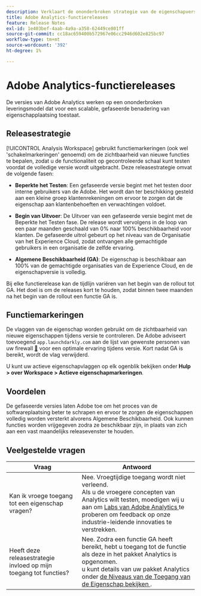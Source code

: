 ```yaml
---
description: Verklaart de ononderbroken strategie van de eigenschapversie voor Adobe Analytics
title: Adobe Analytics-functiereleases
feature: Release Notes
exl-id: 1e403bef-4aab-4a9a-a358-62449ce801ff
source-git-commit: cc18ac659400b572967e06cc2946d602e825bc97
workflow-type: tm+mt
source-wordcount: '392'
ht-degree: 1%

---
```


# Adobe Analytics-functiereleases

De versies van Adobe Analytics werken op een ononderbroken leveringsmodel dat voor een scalable, gefaseerde benadering van eigenschapplaatsing toestaat.

## Releasestrategie

[!UICONTROL Analysis Workspace] gebruikt functiemarkeringen (ook wel &#39;schakelmarkeringen&#39; genoemd) om de zichtbaarheid van nieuwe functies te bepalen, zodat u de functionaliteit op gecontroleerde schaal kunt testen voordat de volledige versie wordt uitgebracht. Deze releasestrategie omvat de volgende fasen:

* **Beperkte het Testen**: Een gefaseerde versie begint met het testen door interne gebruikers van de Adobe. Het wordt dan ter beschikking gesteld aan een kleine groep klantenrekeningen om ervoor te zorgen dat de eigenschap aan klantenbehoeften en verwachtingen voldoet.

* **Begin van Uitvoer**: De Uitvoer van een gefaseerde versie begint met de Beperkte het Testen fase. De release wordt vervolgens in de loop van een paar maanden geschaald van 0% naar 100% beschikbaarheid voor klanten. De gefaseerde uitrol gebeurt op het niveau van de Organisatie van het Experience Cloud, zodat ontvangen alle gemachtigde gebruikers in een organisatie de zelfde ervaring.

* **Algemene Beschikbaarheid (GA)**: De eigenschap is beschikbaar aan 100% van de gemachtigde organisaties van de Experience Cloud, en de eigenschapversie is volledig.

Bij elke functierelease kan de tijdlijn variëren van het begin van de rollout tot GA. Het doel is om de releases kort te houden, zodat binnen twee maanden na het begin van de rollout een functie GA is.

## Functiemarkeringen

De vlaggen van de eigenschap worden gebruikt om de zichtbaarheid van nieuwe eigenschappen tijdens versie te controleren. De Adobe adviseert toevoegend `app.launchdarkly.com` aan de lijst van gewenste personen van uw firewall [&#128279;](/help/technotes/ip-addresses.md) voor een optimale ervaring tijdens versie. Kort nadat GA is bereikt, wordt de vlag verwijderd.

U kunt uw actieve eigenschapvlaggen op elk ogenblik bekijken onder **Hulp > over Workspace > Actieve eigenschapmarkeringen**.

## Voordelen

De gefaseerde versies laten Adobe toe om het proces van de softwareplaatsing beter te schrapen en ervoor te zorgen de eigenschappen volledig worden versterkt alvorens Algemene Beschikbaarheid. Ook kunnen functies worden vrijgegeven zodra ze beschikbaar zijn, in plaats van zich aan een vast maandelijks releasevenster te houden.

## Veelgestelde vragen

| Vraag | Antwoord |
| --- | --- |
| Kan ik vroege toegang tot een eigenschap vragen? | Nee. Vroegtijdige toegang wordt niet verleend.<br> Als u de vroegere concepten van Analytics wilt testen, moedigen wij u aan om [ Labs van Adobe Analytics ](/help/analyze/labs.md) te proberen om feedback op onze industrie-leidende innovaties te verstrekken. |
| Heeft deze releasestrategie invloed op mijn toegang tot functies? | Nee. Zodra een functie GA heeft bereikt, hebt u toegang tot de functie als deze in het pakket Analytics is opgenomen.<br> u kunt details van uw pakket Analytics onder [ de Niveaus van de Toegang van de Eigenschap bekijken ](/help/admin/admin/company/feature-access-levels.md). |
